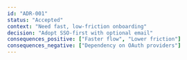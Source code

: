 ```yaml
---
id: "ADR-001"
status: "Accepted"
context: "Need fast, low-friction onboarding"
decision: "Adopt SSO-first with optional email"
consequences_positive: ["Faster flow", "Lower friction"]
consequences_negative: ["Dependency on OAuth providers"]
---
```

